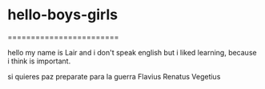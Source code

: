 # hello-boys-girls
========================

hello my name is Lair and i don't speak english but i liked learning, 
because i think is important.

si quieres paz preparate para la guerra
Flavius Renatus Vegetius

